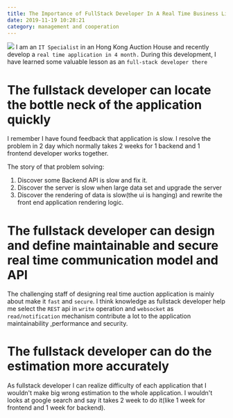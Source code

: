 ```yaml
---
title: The Importance of FullStack Developer In A Real Time Business Like Auction
date: 2019-11-19 10:28:21
category: management and cooperation
---
```

![](https://11m5ki43y82budjol1gjvv5s-wpengine.netdna-ssl.com/wp-content/uploads/2018/06/full-stack-development-main.jpg)
I am an `IT Specialist` in an Hong Kong Auction House and recently develop a `real time application in 4 month.` During this development, I have learned some valuable lesson as an `full-stack developer there`

# The fullstack developer can locate the bottle neck of the application quickly

I remember I have found feedback that application is slow. I resolve the problem in 2 day which normally takes 2 weeks for 1 backend and 1 frontend developer works together.

The story of that problem solving:

1. Discover some Backend API is slow and fix it.
2. Discover the server is slow when large data set and upgrade the server
3. Discover the rendering of data is slow(the ui is hanging) and rewrite the front end application rendering logic.

# The fullstack developer can design and define maintainable and secure real time communication model and API

The challenging staff of designing real time auction application is mainly about make it `fast` and `secure`. I think knowledge as fullstack developer help me select the `REST` api in `write` operation and `websocket` as `read/notification` mechanism contribute a lot to the application maintainability ,performance and security.

# The fullstack developer can do the estimation more accurately

As fullstack developer I can realize difficulty of each application that I wouldn't make big wrong estimation to the whole application. I wouldn't looks at google search and say it takes 2 week to do it(like 1 week for frontend and 1 week for backend).
